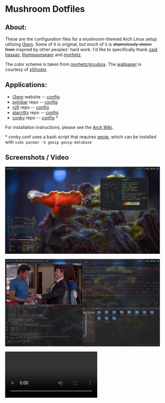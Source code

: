 # Mushroom Dotfiles
## About:
These are the configuration files for a mushroom-themed Arch Linux setup utilizing [i3wm](https://i3wm.org "i3 Window Manager Website"). Some of it is original, but much of it is ~~shamelessly stolen from~~ inspired by other peoples' hard work. I'd like to specifically thank [zaid hassan](https://github.com/zaid-hassan/), [thompsonseanr](https://github.com/thompsonseanr/) and [morhetz](https://github.com/morhetz/).

The color scheme is taken from [morhetz/gruvbox](https://github.com/morhetz/gruvbox "Gruvbox repo"). The [wallpaper](i3/mush-wallpaper.jpg "Wallpaper used in this theme") is courtesy of [xGhostx](https://wall.alphacoders.com/profile.php?id=54003).

## Applications:

* [i3wm](https://i3wm.org/ "Lightweight window manager") website -- [config](/i3)
* [polybar](https://github.com/polybar/polybar "Attractive and functional status bar") repo -- [config](/polybar)
* [rofi](https://github.com/davatorium/rofi "Window switcher and program launcher") repo -- [config](/rofi)
* [alacritty](https://github.com/alacritty/alacritty "Cross platform terminal emulator") repo -- [config](/alacritty)
* [conky](https://github.com/brndnmtthws/conky "Desktop system monitor") repo -- [config](/conky) *

For installation instructions, please see the [Arch Wiki](https://wiki.archlinux.org/ "Arch Wiki for installing each package").

\* conky.conf uses a bash script that requires [geoip](https://archlinux.org/packages/extra/x86_64/geoip/ "Application that returns the country of a given IP address"), which can be installed with `sudo pacman -S geoip geoip-database`

## Screenshots / Video

![Screenshot of desktop](mushroom-screenshot1.png)

![Screenshot of desktop](mushroom-screenshot2.png)

![Video of desktop](mushroom-video.mov)
